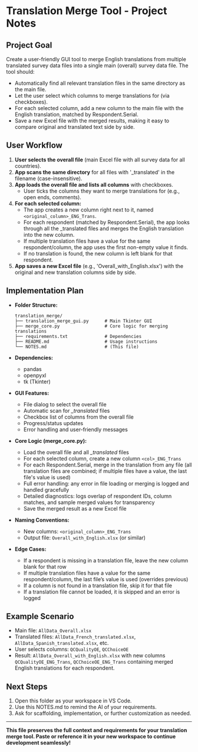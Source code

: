 # Translation Merge Tool - Project Notes

## Project Goal
Create a user-friendly GUI tool to merge English translations from multiple translated survey data files into a single main (overall) survey data file. The tool should:
- Automatically find all relevant translation files in the same directory as the main file.
- Let the user select which columns to merge translations for (via checkboxes).
- For each selected column, add a new column to the main file with the English translation, matched by Respondent.Serial.
- Save a new Excel file with the merged results, making it easy to compare original and translated text side by side.

## User Workflow
1. **User selects the overall file** (main Excel file with all survey data for all countries).
2. **App scans the same directory** for all files with '_translated' in the filename (case-insensitive).
3. **App loads the overall file and lists all columns** with checkboxes.
   - User ticks the columns they want to merge translations for (e.g., open ends, comments).
4. **For each selected column:**
   - The app creates a new column right next to it, named `<original_column>_ENG_Trans`.
   - For each respondent (matched by Respondent.Serial), the app looks through all the _translated files and merges the English translation into the new column.
   - If multiple translation files have a value for the same respondent/column, the app uses the first non-empty value it finds.
   - If no translation is found, the new column is left blank for that respondent.
5. **App saves a new Excel file** (e.g., 'Overall_with_English.xlsx') with the original and new translation columns side by side.

## Implementation Plan
- **Folder Structure:**
  ```
  translation_merge/
  ├── translation_merge_gui.py      # Main Tkinter GUI
  ├── merge_core.py                 # Core logic for merging translations
  ├── requirements.txt              # Dependencies
  ├── README.md                     # Usage instructions
  └── NOTES.md                      # (This file)
  ```
- **Dependencies:**
  - pandas
  - openpyxl
  - tk (Tkinter)

- **GUI Features:**
  - File dialog to select the overall file
  - Automatic scan for *_translated* files
  - Checkbox list of columns from the overall file
  - Progress/status updates
  - Error handling and user-friendly messages

- **Core Logic (merge_core.py):**
  - Load the overall file and all *_translated* files
  - For each selected column, create a new column `<col>_ENG_Trans`
  - For each Respondent.Serial, merge in the translation from any file (all translation files are combined; if multiple files have a value, the last file's value is used)
  - Full error handling: any error in file loading or merging is logged and handled gracefully
  - Detailed diagnostics: logs overlap of respondent IDs, column matches, and sample merged values for transparency
  - Save the merged result as a new Excel file

- **Naming Conventions:**
  - New columns: `<original_column>_ENG_Trans`
  - Output file: `Overall_with_English.xlsx` (or similar)

- **Edge Cases:**
  - If a respondent is missing in a translation file, leave the new column blank for that row
  - If multiple translation files have a value for the same respondent/column, the last file’s value is used (overrides previous)
  - If a column is not found in a translation file, skip it for that file
  - If a translation file cannot be loaded, it is skipped and an error is logged

## Example Scenario
- Main file: `AllData_Overall.xlsx`
- Translated files: `AllData_French_translated.xlsx`, `AllData_Spanish_translated.xlsx`, etc.
- User selects columns: `QCQualityOE`, `QCChoiceOE`
- Result: `AllData_Overall_with_English.xlsx` with new columns `QCQualityOE_ENG_Trans`, `QCChoiceOE_ENG_Trans` containing merged English translations for each respondent.

## Next Steps
1. Open this folder as your workspace in VS Code.
2. Use this NOTES.md to remind the AI of your requirements.
3. Ask for scaffolding, implementation, or further customization as needed.

---

**This file preserves the full context and requirements for your translation merge tool. Paste or reference it in your new workspace to continue development seamlessly!**
